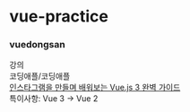 # vue-practice
### vuedongsan
강의  
코딩애플/코딩애플  
[인스타그램을 만들며 배워보는 Vue.js 3 완벽 가이드](https://codingapple.com/course/vue-js/)  
특이사항: Vue 3 $\rightarrow$ Vue 2

